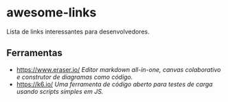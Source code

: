 # awesome-links
Lista de links interessantes para desenvolvedores.

## Ferramentas

- https://www.eraser.io/ _Editor markdown all-in-one, canvas colaborativo e construtor de diagramas como código._ <!-- 2024-01-18 -->
- https://k6.io/ _Uma ferramenta de código aberto para testes de carga usando scripts simples em JS._ <!-- 2024-01-18 -->
